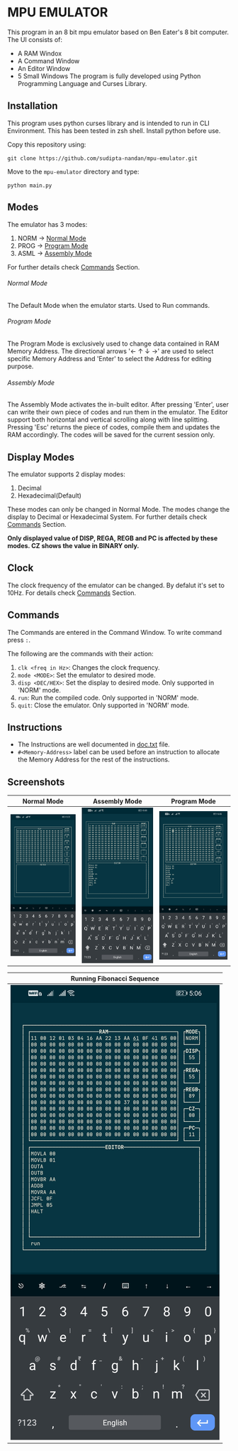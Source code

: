 # MPU EMULATOR
This program in an 8 bit mpu emulator based on Ben Eater's 8 bit computer. 
The UI consists of:
- A RAM Windox
- A Command Window
- An Editor Window
- 5 Small Windows
The program is fully developed using Python Programming Language and Curses Library.

## Installation
This program uses python curses library and is intended to run in CLI Environment. This has been tested in zsh shell. Install python before use.

Copy this repository using:
```
git clone https://github.com/sudipta-nandan/mpu-emulator.git
```
Move to the `mpu-emulator` directory and type:
```
python main.py
```

## Modes
The emulator has 3 modes:
1. NORM -> [Normal Mode](#normal-mode)
2. PROG -> [Program Mode](#program-mode)
3. ASML -> [Assembly Mode](#assembly-mode)

For further details check [Commands](#commands) Section.

###### Normal Mode
The Default Mode when the emulator starts.
Used to Run commands.

###### Program Mode
The Program Mode is exclusively used to change data contained in RAM Memory Address.
The directional arrows '← ↑ ↓ →' are used to select specific Memory Address and 'Enter' to select the Address for editing purpose.

###### Assembly Mode
The Assembly Mode activates the in-built editor.
After pressing 'Enter', user can write their own piece of codes and run them in the emulator.
The Editor support both horizontal and vertical scrolling along with line splitting.
Pressing 'Esc' returns the piece of codes, compile them and updates the RAM accordingly.
The codes will be saved for the current session only.

## Display Modes
The emulator supports 2 display modes:
1. Decimal
2. Hexadecimal(Default)

These modes can only be changed in Normal Mode.
The modes change the display to Decimal or Hexadecimal System.
For further details check [Commands](#commands) Section.

**Only displayed value of DISP, REGA, REGB and PC is affected by these modes.
CZ shows the value in BINARY only.**

## Clock
The clock frequency of the emulator can be changed.
By defalut it's set to 10Hz.
For details check [Commands](#commands) Section.

## Commands
The Commands are entered in the Command Window.
To write command press `:`.

The following are the commands with their action:

1. `clk <freq in Hz>`: Changes the clock frequency.
2. `mode <MODE>`: Set the emulator to desired mode.
3. `disp <DEC/HEX>`: Set the display to desired mode. Only supported in 'NORM' mode.
4. `run`: Run the compiled code. Only supported in 'NORM' mode.
5. `quit`: Close the emulator. Only supported in 'NORM' mode.

## Instructions
- The Instructions are well documented in [doc.txt](./docs/doc.txt) file.
- `#<Memory-Address>` label can be used before an instruction to allocate the Memory Address for the rest of the instructions.

## Screenshots

|Normal Mode|Assembly Mode|Program Mode|
|--|--|--|
|![img](.img/image1.jpg)|![img](.img/image2.jpg)|![img](.img/image3.jpg)|

|Running Fibonacci Sequence|
|--|
|![img](.img/image4.jpg)|
